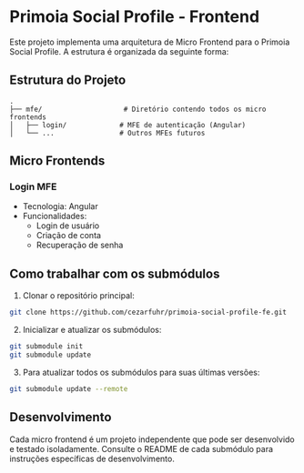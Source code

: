# Primoia Social Profile - Frontend

Este projeto implementa uma arquitetura de Micro Frontend para o Primoia Social Profile. A estrutura é organizada da seguinte forma:

## Estrutura do Projeto

```
.
├── mfe/                    # Diretório contendo todos os micro frontends
│   ├── login/             # MFE de autenticação (Angular)
│   └── ...                # Outros MFEs futuros
```

## Micro Frontends

### Login MFE
- Tecnologia: Angular
- Funcionalidades:
  - Login de usuário
  - Criação de conta
  - Recuperação de senha

## Como trabalhar com os submódulos

1. Clonar o repositório principal:
```bash
git clone https://github.com/cezarfuhr/primoia-social-profile-fe.git
```

2. Inicializar e atualizar os submódulos:
```bash
git submodule init
git submodule update
```

3. Para atualizar todos os submódulos para suas últimas versões:
```bash
git submodule update --remote
```

## Desenvolvimento

Cada micro frontend é um projeto independente que pode ser desenvolvido e testado isoladamente. Consulte o README de cada submódulo para instruções específicas de desenvolvimento.